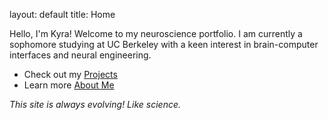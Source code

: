 layout: default
title: Home

Hello, I'm Kyra!
Welcome to my neuroscience portfolio. I am currently a sophomore studying at UC Berkeley with a keen interest in brain-computer interfaces and neural engineering.

- Check out my [Projects](./projects.html)
- Learn more [About Me](./about.html)

*This site is always evolving! Like science.*
